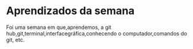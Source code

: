 # Aprendizados da semana

Foi uma semana em que,aprendemos, a git hub,git,terminal,interfacegráfica,conhecendo o computador,comandos do git, etc.